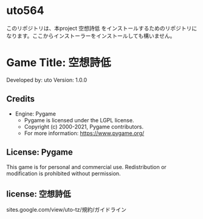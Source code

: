 # uto564
このリポジトリは、本project 空想詩低 をインストールするためのリポジトリになります。ここからインストーラーをインストールしても構いません。
# Game Title: 空想詩低
Developed by: uto
Version: 1.0.0

## Credits
- Engine: Pygame
  - Pygame is licensed under the LGPL license.
  - Copyright (c) 2000-2021, Pygame contributors.
  - For more information: https://www.pygame.org/

## License: Pygame
This game is for personal and commercial use. Redistribution or modification is prohibited without permission.

## license: 空想詩低
sites.google.com/view/uto-tz/規約/ガイドライン
